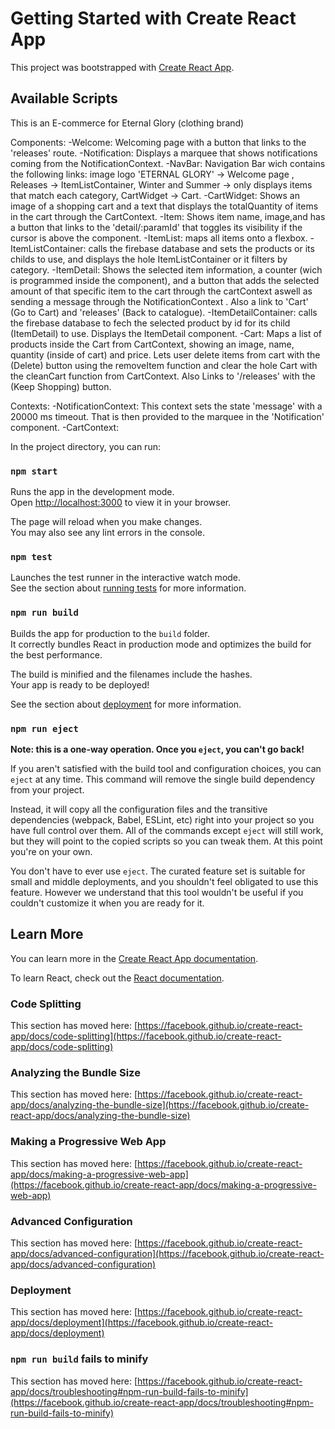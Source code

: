 # Getting Started with Create React App

This project was bootstrapped with [Create React App](https://github.com/facebook/create-react-app).

## Available Scripts

This is an E-commerce for Eternal Glory (clothing brand)

Components: -Welcome: Welcoming page with a button that links to the 'releases' route.
            -Notification: Displays a marquee that shows notifications coming from the NotificationContext.
            -NavBar: Navigation Bar wich contains the following links: image logo 'ETERNAL GLORY' -> Welcome page , Releases -> ItemListContainer, Winter and Summer -> only displays items that match each category, CartWidget -> Cart.
            -CartWidget: Shows an image of a shopping cart and  a text that displays the totalQuantity of items in the cart through the CartContext.
            -Item: Shows item name, image,and has a button that links to the 'detail/:paramId' that toggles its visibility if the cursor is above the component.
            -ItemList: maps all items onto a flexbox.
            -ItemListContainer: calls the firebase database and sets the products or its childs to use, and displays the hole ItemListContainer or it filters by category.
            -ItemDetail: Shows the selected item information, a counter (wich is programmed inside the component), and a button that adds the selected amount of that specific item to the cart through the cartContext aswell as sending a message through the NotificationContext . Also a link to 'Cart' (Go to Cart) and 'releases' (Back to catalogue).
            -ItemDetailContainer: calls the firebase database to fech the selected product by id for its child (ItemDetail) to use. Displays the ItemDetail component.
            -Cart: Maps a list of products inside the Cart from CartContext, showing an image, name, quantity (inside of cart) and price. Lets user delete items from cart with the (Delete) button using the removeItem function and clear the hole Cart with the cleanCart function from CartContext. Also Links to '/releases' with the (Keep Shopping) button.

Contexts:   -NotificationContext: This context sets the state 'message' with a  20000 ms timeout. That is then provided to  the marquee in the 'Notification' component.
            -CartContext: 



In the project directory, you can run:  

### `npm start`

Runs the app in the development mode.\
Open [http://localhost:3000](http://localhost:3000) to view it in your browser.

The page will reload when you make changes.\
You may also see any lint errors in the console.

### `npm test`

Launches the test runner in the interactive watch mode.\
See the section about [running tests](https://facebook.github.io/create-react-app/docs/running-tests) for more information.

### `npm run build`

Builds the app for production to the `build` folder.\
It correctly bundles React in production mode and optimizes the build for the best performance.

The build is minified and the filenames include the hashes.\
Your app is ready to be deployed!

See the section about [deployment](https://facebook.github.io/create-react-app/docs/deployment) for more information.

### `npm run eject`

**Note: this is a one-way operation. Once you `eject`, you can't go back!**

If you aren't satisfied with the build tool and configuration choices, you can `eject` at any time. This command will remove the single build dependency from your project.

Instead, it will copy all the configuration files and the transitive dependencies (webpack, Babel, ESLint, etc) right into your project so you have full control over them. All of the commands except `eject` will still work, but they will point to the copied scripts so you can tweak them. At this point you're on your own.

You don't have to ever use `eject`. The curated feature set is suitable for small and middle deployments, and you shouldn't feel obligated to use this feature. However we understand that this tool wouldn't be useful if you couldn't customize it when you are ready for it.

## Learn More

You can learn more in the [Create React App documentation](https://facebook.github.io/create-react-app/docs/getting-started).

To learn React, check out the [React documentation](https://reactjs.org/).

### Code Splitting

This section has moved here: [https://facebook.github.io/create-react-app/docs/code-splitting](https://facebook.github.io/create-react-app/docs/code-splitting)

### Analyzing the Bundle Size

This section has moved here: [https://facebook.github.io/create-react-app/docs/analyzing-the-bundle-size](https://facebook.github.io/create-react-app/docs/analyzing-the-bundle-size)

### Making a Progressive Web App

This section has moved here: [https://facebook.github.io/create-react-app/docs/making-a-progressive-web-app](https://facebook.github.io/create-react-app/docs/making-a-progressive-web-app)

### Advanced Configuration

This section has moved here: [https://facebook.github.io/create-react-app/docs/advanced-configuration](https://facebook.github.io/create-react-app/docs/advanced-configuration)

### Deployment

This section has moved here: [https://facebook.github.io/create-react-app/docs/deployment](https://facebook.github.io/create-react-app/docs/deployment)

### `npm run build` fails to minify

This section has moved here: [https://facebook.github.io/create-react-app/docs/troubleshooting#npm-run-build-fails-to-minify](https://facebook.github.io/create-react-app/docs/troubleshooting#npm-run-build-fails-to-minify)
